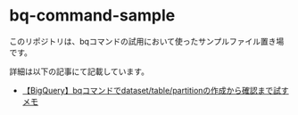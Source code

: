 # bq-command-sample
このリポジトリは、bqコマンドの試用において使ったサンプルファイル置き場です。

詳細は以下の記事にて記載しています。  

* [【BigQuery】bqコマンドでdataset/table/partitionの作成から確認まで試すメモ](https://www.tweeeety.blog/entry/2021/03/29/233715)

